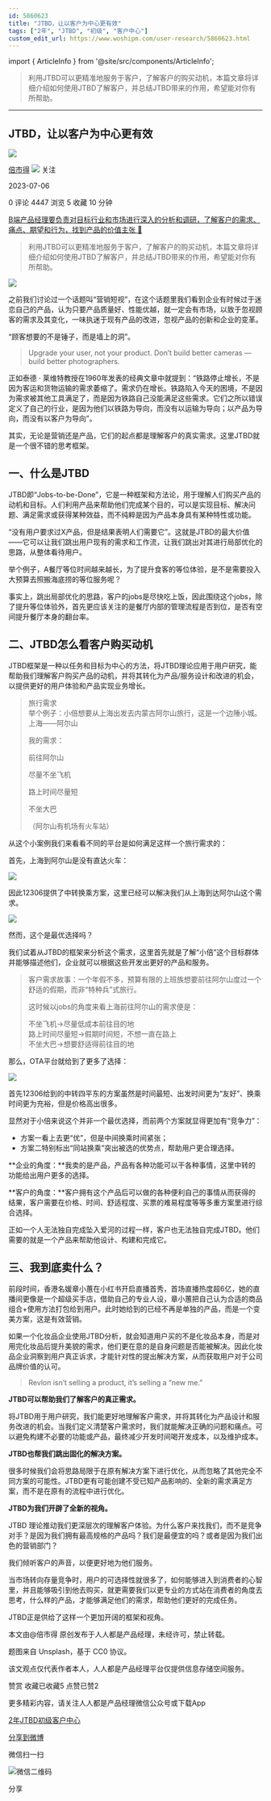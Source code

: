 ```yaml
---
id: 5860623
title: "JTBD，让以客户为中心更有效"
tags: ["2年", "JTBD", "初级", "客户中心"]
custom_edit_url: https://www.woshipm.com/user-research/5860623.html
---
```

import { ArticleInfo } from '@site/src/components/ArticleInfo';

<ArticleInfo
    author="倍市得"
    authorLink="https://www.woshipm.com/u/1438140"
    published="2023-07-06"
    views={4447}
    comments={0}
    collects={5}
/>

> 利用JTBD可以更精准地服务于客户，了解客户的购买动机，本篇文章将详细介绍如何使用JTBD了解客户，并总结JTBD带来的作用，希望能对你有所帮助。

---

## JTBD，让以客户为中心更有效

[![](https://static.woshipm.com/view/woshipm_api_def_20230201141011_8494.jpg?imageView2/1/w/72/h/72/q/100)](https://www.woshipm.com/u/1438140)

[倍市得](https://www.woshipm.com/u/1438140) ![](https://static.woshipm.com/tag/1101_1@2x.png) 关注

2023-07-06

0 评论 4447 浏览 5 收藏 10 分钟

[B端产品经理要负责对目标行业和市场进行深入的分析和调研，了解客户的需求、痛点、期望和行为，找到产品的价值主张 🔗](https://ke.qidianla.com/courses/bcpm)

> 利用JTBD可以更精准地服务于客户，了解客户的购买动机，本篇文章将详细介绍如何使用JTBD了解客户，并总结JTBD带来的作用，希望能对你有所帮助。

![](https://image.woshipm.com/2023/04/14/a1a3f674-da9e-11ed-95a1-00163e0b5ff3.png)

之前我们讨论过一个话题叫“营销短视”，在这个话题里我们看到企业有时候过于迷恋自己的产品，认为只要产品质量好、性能优越，就一定会有市场，以致于忽视顾客的需求及其变化，一味执迷于现有产品的改进，忽视产品的创新和企业的变革。

“顾客想要的不是锤子，而是墙上的洞”。

> Upgrade your user, not your product. Don’t build better cameras — build better photographers.

正如泰德 · 莱维特教授在1960年发表的经典文章中就提到：“铁路停止增长，不是因为客运和货物运输的需求萎缩了。需求仍在增长。铁路陷入今天的困境，不是因为需求被其他工具满足了，而是因为铁路自己没能满足这些需求。它们之所以错误定义了自己的行业，是因为他们以铁路为导向，而没有以运输为导向；以产品为导向，而没有以客户为导向”。

其实，无论是营销还是产品，它们的起点都是理解客户的真实需求。这里JTBD就是一个很不错的思考框架。

## 一、什么是JTBD

JTBD即“Jobs-to-be-Done”，它是一种框架和方法论，用于理解人们购买产品的动机和目标。人们利用产品来帮助他们完成某个目的，可以是实现目标、解决问题、满足需求或获得某种效益，而不纯粹是因为产品本身具有某种特性或功能。

“没有用户要求过X产品，但是结果表明人们需要它”。这就是JTBD的最大价值——它可以让我们跳出用户现有的需求和工作流，让我们跳出对其进行局部优化的思路，从整体看待用户。

举个例子，A餐厅等位时间越来越长，为了提升食客的等位体验，是不是需要投入大预算去照搬海底捞的等位服务呢？

事实上，跳出局部优化的思路，客户的jobs是尽快吃上饭，因此围绕这个jobs，除了提升等位体验外，首先更应该关注的是餐厅内部的管理流程是否到位，是否有空间提升餐厅本身的翻台率。

## 二、JTBD怎么看客户购买动机

JTBD框架是一种以任务和目标为中心的方法，将JTBD理论应用于用户研究，能帮助我们理解客户购买产品的动机，并将其转化为产品/服务设计和改进的机会，以提供更好的用户体验和产品实现业务增长。

> 旅行需求  
> 举个例子：小倍想要从上海出发去内蒙古阿尔山旅行，这是一个边陲小城。上海——阿尔山
> 
> 我的需求：
> 
> 前往阿尔山
> 
> 尽量不坐飞机
> 
> 路上时间尽量短
> 
> 不坐大巴
> 
> （阿尔山有机场有火车站）

从这个小案例我们来看看不同的平台是如何满足这样一个旅行需求的：

首先，上海到阿尔山是没有直达火车：

![](https://image.woshipm.com/2023/07/05/e352c854-1ae3-11ee-aac6-00163e0b5ff3.png)

因此12306提供了中转换乘方案，这里已经可以解决我们从上海到达阿尔山这个需求。

![](https://image.woshipm.com/2023/07/05/e8fcbcce-1ae3-11ee-8278-00163e0b5ff3.png)

然而，这个是最优选择吗？

我们试着从JTBD的框架来分析这个需求，这里首先就是了解“小倍”这个目标群体并能够描述他们，企业就可以根据这些开发出更好的产品和服务。

> 客户需求故事：一个年假不多，预算有限的上班族想要前往阿尔山度过一个舒适的假期，而非“特种兵”式旅行。
> 
> 这时候以jobs的角度来看上海前往阿尔山的需求便是：
> 
> 不坐飞机→尽量低成本前往目的地  
> 路上时间尽量短→假期时间短，不想一直在路上  
> 不坐大巴→想要舒适得前往目的地

那么，OTA平台就给到了更多了选择：

![](https://image.woshipm.com/2023/07/05/14684e1e-1ae4-11ee-aac6-00163e0b5ff3.png)

首先12306给到的中转四平东的方案虽然是时间最短、出发时间更为“友好”、换乘时间更为充裕，但是价格高出很多。

显然对于小倍来说这个并非一个最优选择，而前两个方案就显得更加有“竞争力”：

*   方案一看上去更“优”，但是中间换乘时间紧张；
*   方案二特别标出“同站换乘”突出被选的优势点，帮助用户更合理选择。

**企业的角度：**我卖的是产品，产品有各种功能可以干各种事情，这里中转的功能给出用户更多的选择。

**客户的角度：**客户拥有这个产品后可以做的各种便利自己的事情从而获得的结果，客户需要在价格、时间、舒适程度、买票的难易程度等等多重方案里进行综合选择。

正如一个人无法独自完成坠入爱河的过程一样，客户也无法独自完成JTBD。他们需要的就是一个产品来帮助他设计、构建和完成它。

## 三、我到底卖什么？

前段时间，香港名媛章小蕙在小红书开启直播首秀，首场直播热度超6亿，她的直播间更像是一个超级买手店，借助自己的专业人设，章小蕙把自己认为合适的商品组合+使用方法打包给到用户。此时她给到的已经不再是单独的产品，而是一个变美方案，这是有效营销。

如果一个化妆品企业使用JTBD分析，就会知道用户买的不是化妆品本身，而是对用完化妆品后提升美貌的需求，他们更在意的是自身问题是否能被解决。因此化妆品企业洞察到用户真正诉求，才能针对性的提出解决方案，从而获取用户对于公司品牌价值的认可。

> Revlon isn’t selling a product, it’s selling a “new me.”

**JTBD可以帮助我们了解客户的真正需求。**

将JTBD用于用户研究，我们能更好地理解客户需求，并将其转化为产品设计和服务改进的机会。当我们定义清楚客户需求时，我们就能解决正确的问题和痛点。可以避免构建不必要的功能或产品，最终减少开发时间喝开发成本，以及维护成本。

**JTBD也帮我们跳出固化的解决方案。**

很多时候我们会将思路局限于在原有解决方案下进行优化，从而忽略了其他完全不同方案的可能性。JTBD更有可能创建不受已知产品影响的、全新的需求满足方案，而不是在原有的流程中进行优化。

**JTBD为我们开辟了全新的视角。**

JTBD 理论推动我们更深层次的理解客户体验。为什么客户来找我们，而不是竞争对手？是因为我们拥有最高规格的产品吗？我们是最便宜的吗？或者是因为我们出色的营销部门？

我们倾听客户的声音，以便更好地为他们服务。

当市场转向存量竞争时，用户的可选择性就很多了，如何能够进入到消费者的心智里，并且能够吸引到他去购买，就更需要我们以更专业的方式站在消费者的角度去思考，什么样的产品，才能够满足他们的需求，帮助他们更好的完成任务。

JTBD正是供给了这样一个更加开阔的框架和视角。

本文由@倍市得 原创发布于人人都是产品经理，未经许可，禁止转载。

题图来自 Unsplash，基于 CC0 协议。

该文观点仅代表作者本人，人人都是产品经理平台仅提供信息存储空间服务。

赞赏 收藏已收藏5 点赞已赞2

更多精彩内容，请关注人人都是产品经理微信公众号或下载App

[2年](https://www.woshipm.com/tag/2%e5%b9%b4)[JTBD](https://www.woshipm.com/tag/jtbd)[初级](https://www.woshipm.com/tag/%e5%88%9d%e7%ba%a7)[客户中心](https://www.woshipm.com/tag/%e5%ae%a2%e6%88%b7%e4%b8%ad%e5%bf%83)

[分享到微博](https://service.weibo.com/share/share.php?appkey=2775287854&title=JTBD，让以客户为中心更有效&url=https://www.woshipm.com/user-research/5860623.html&pic=https://image.woshipm.com/2023/04/14/a1a3f674-da9e-11ed-95a1-00163e0b5ff3.png)

微信扫一扫

![微信二维码](https://api.pwmqr.com/qrcode/create/?url=https://www.woshipm.com/user-research/5860623.html)

分享